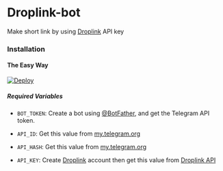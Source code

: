 # Droplink-bot
Make short link by using [Droplink](https://droplink.co/ref/DAKSHYADAV) API key
### Installation

#### The Easy Way

[![Deploy](https://www.herokucdn.com/deploy/button.svg)](https://heroku.com/deploy)

##### Required Variables

* `BOT_TOKEN`: Create a bot using [@BotFather](https://telegram.dog/BotFather), and get the Telegram API token.

* `API_ID`: Get this value from [my.telegram.org](https://my.telegram.org/apps)
* `API_HASH`: Get this value from [my.telegram.org](https://my.telegram.org/apps)
* `API_KEY`: Create [Droplink](https://droplink.co/ref/DAKSHYADAV) account then get this value from [Droplink API](https://droplink.co/ref/DAKSHYADAV)
